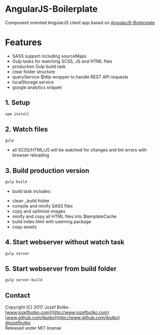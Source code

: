 # AngularJS-Boilerplate
Component oriented AngularJS client app based on [AngularJS-Boilerplate](https://github.com/jbutko/AngularJS-Boilerplate)

# Features
* SASS support including sourceMaps
* Gulp tasks for watching SCSS, JS and HTML files
* production Gulp build task
* clear folder structure
* queryService $http wrapper to handle REST API requests
* localStorage service
* google analytics snippet

## 1. Setup
```bash
npm install
```

## 2. Watch files
```bash
gulp
```
- all SCSS/HTML/JS will be watched for changes and lint errors with browser reloading

## 3. Build production version
```bash
gulp build
```
- build task includes:
* clean _build folder
* compile and minify SASS files
* copy and optimize images
* minify and copy all HTML files into $templateCache
* build index.html with useming package
* copy assets

## 4. Start webserver without watch task
```bash
gulp server
```

## 5. Start webserver from build folder
```bash
gulp server-build
```

## Contact
Copyright (C) 2017 Jozef Butko<br>
[www.jozefbutko.com](http://www.jozefbutko.com)<br>
[www.github.com/jbutko](http://www.github.com/jbutko)<br>
[@jozefbutko](http://www.twitter.com/jozefbutko)<br>
Released under MIT license
